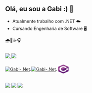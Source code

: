 ## Olá, eu sou a Gabi :) 🪩

- Atualmente trabalho com .NET ☁️
- Cursando Engenharia de Software 🖥️

🌧️🤍☕🎧
##

 <div>
  <a href="https://github.com/gabrieIIi1">
  <img height="180em" src="https://github-readme-stats.vercel.app/api?username=gabrieIIi1&show_icons=true&theme=radical&include_all_commits=true&count_private=true"/>
  <img height="180em" src="https://github-readme-stats.vercel.app/api/top-langs/?username=gabrieIIi1&layout=compact&langs_count=16&theme=radical"/>
</div>

<div style="display: inline_block"><br>
  <img align="center" alt="Gabi-.Net" height="30" width="40" src="https://cdn.jsdelivr.net/gh/devicons/devicon@latest/icons/dotnetcore/dotnetcore-original.svg">
   <img align="center" alt="Gabi-.Net" height="30" width="40" src="https://cdn.jsdelivr.net/gh/devicons/devicon@latest/icons/mysql/mysql-original-wordmark.svg">
  <img align="center" alt="Gabi-Csharp" height="30" width="40" src="https://raw.githubusercontent.com/devicons/devicon/master/icons/csharp/csharp-original.svg">
</div>


##


<div> 
  <a href="https://instagram.com/gabri.elli_" target="_blank"><img src="https://img.shields.io/badge/-Instagram-%23E4405F?style=for-the-badge&logo=instagram&logoColor=white" target="_blank"></a>
  <a href = "mailto:gabriellisilva1400@gmail.com"><img src="https://img.shields.io/badge/-Gmail-%23333?style=for-the-badge&logo=gmail&logoColor=white" target="_blank"></a>
  <a href="https://www.linkedin.com/in/gabrielli-cristini-da-silva-a7953919a/" target="_blank"><img src="https://img.shields.io/badge/-LinkedIn-%230077B5?style=for-the-badge&logo=linkedin&logoColor=white" target="_blank"></a> 
 
</div>
